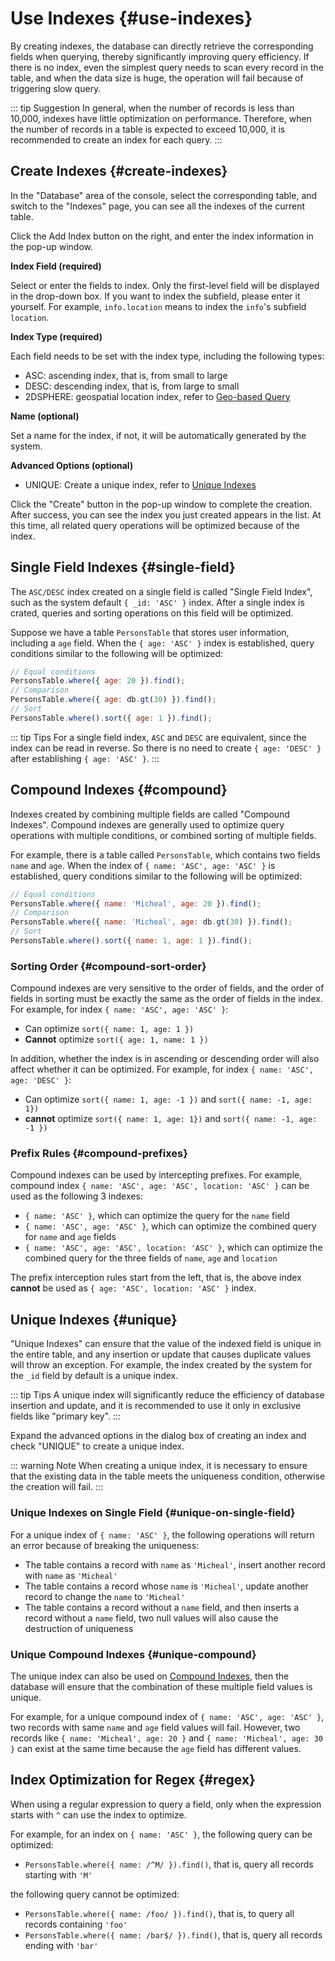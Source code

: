 # Use Indexes {#use-indexes}

By creating indexes, the database can directly retrieve the corresponding fields when querying, thereby significantly improving query efficiency. If there is no index, even the simplest query needs to scan every record in the table, and when the data size is huge, the operation will fail because of triggering slow query.

::: tip Suggestion
In general, when the number of records is less than 10,000, indexes have little optimization on performance. Therefore, when the number of records in a table is expected to exceed 10,000, it is recommended to create an index for each query.
:::

## Create Indexes {#create-indexes}

In the "Database" area of the console, select the corresponding table, and switch to the "Indexes" page, you can see all the indexes of the current table.

Click the Add Index button on the right, and enter the index information in the pop-up window.

__Index Field (required)__

Select or enter the fields to index. Only the first-level field will be displayed in the drop-down box. If you want to index the subfield, please enter it yourself. For example, `info.location` means to index the `info`'s subfield `location`.

__Index Type (required)__

Each field needs to be set with the index type, including the following types:

- ASC: ascending index, that is, from small to large
- DESC: descending index, that is, from large to small
- 2DSPHERE: geospatial location index, refer to [Geo-based Query](/guide/database/geo.html)

__Name (optional)__

Set a name for the index, if not, it will be automatically generated by the system.

__Advanced Options (optional)__

- UNIQUE: Create a unique index, refer to [Unique Indexes](#unique)

Click the "Create" button in the pop-up window to complete the creation. After success, you can see the index you just created appears in the list. At this time, all related query operations will be optimized because of the index.

## Single Field Indexes {#single-field}

The `ASC/DESC` index created on a single field is called "Single Field Index", such as the system default `{ _id: 'ASC' }` index. After a single index is crated, queries and sorting operations on this field will be optimized.

Suppose we have a table `PersonsTable` that stores user information, including a `age` field. When the `{ age: 'ASC' }` index is established, query conditions similar to the following will be optimized:

```js
// Equal conditions
PersonsTable.where({ age: 20 }).find();
// Comparison
PersonsTable.where({ age: db.gt(30) }).find();
// Sort
PersonsTable.where().sort({ age: 1 }).find();
```

::: tip Tips
For a single field index, `ASC` and `DESC` are equivalent, since the index can be read in reverse. So there is no need to create `{ age: 'DESC' }` after establishing `{ age: 'ASC' }`.
:::

## Compound Indexes {#compound}

Indexes created by combining multiple fields are called "Compound Indexes". Compound indexes are generally used to optimize query operations with multiple conditions, or combined sorting of multiple fields.

For example, there is a table called `PersonsTable`, which contains two fields `name` and `age`. When the index of `{ name: 'ASC', age: 'ASC' }` is established, query conditions similar to the following will be optimized:

```js
// Equal conditions
PersonsTable.where({ name: 'Micheal', age: 20 }).find();
// Comparison
PersonsTable.where({ name: 'Micheal', age: db.gt(30) }).find();
// Sort
PersonsTable.where().sort({ name: 1, age: 1 }).find();
```

### Sorting Order {#compound-sort-order}

Compound indexes are very sensitive to the order of fields, and the order of fields in sorting must be exactly the same as the order of fields in the index. For example, for index `{ name: 'ASC', age: 'ASC' }`:

- Can optimize `sort({ name: 1, age: 1 })`
- **Cannot** optimize `sort({ age: 1, name: 1 })`

In addition, whether the index is in ascending or descending order will also affect whether it can be optimized. For example, for index `{ name: 'ASC', age: 'DESC' }`:

- Can optimize `sort({ name: 1, age: -1 })` and `sort({ name: -1, age: 1})`
- **cannot** optimize `sort({ name: 1, age: 1})` and `sort({ name: -1, age: -1 })`

### Prefix Rules {#compound-prefixes}

Compound indexes can be used by intercepting prefixes. For example, compound index `{ name: 'ASC', age: 'ASC', location: 'ASC' }` can be used as the following 3 indexes:

- `{ name: 'ASC' }`, which can optimize the query for the `name` field
- `{ name: 'ASC', age: 'ASC' }`, which can optimize the combined query for `name` and `age` fields
- `{ name: 'ASC', age: 'ASC', location: 'ASC' }`, which can optimize the combined query for the three fields of `name`, `age` and `location`

The prefix interception rules start from the left, that is, the above index **cannot** be used as `{ age: 'ASC', location: 'ASC' }` index.

## Unique Indexes {#unique}

"Unique Indexes" can ensure that the value of the indexed field is unique in the entire table, and any insertion or update that causes duplicate values will throw an exception. For example, the index created by the system for the `_id` field by default is a unique index.

::: tip Tips
A unique index will significantly reduce the efficiency of database insertion and update, and it is recommended to use it only in exclusive fields like "primary key".
:::

Expand the advanced options in the dialog box of creating an index and check "UNIQUE" to create a unique index.

::: warning Note
When creating a unique index, it is necessary to ensure that the existing data in the table meets the uniqueness condition, otherwise the creation will fail.
:::

### Unique Indexes on Single Field {#unique-on-single-field}

For a unique index of `{ name: 'ASC' }`, the following operations will return an error because of breaking the uniqueness:

- The table contains a record with `name` as `'Micheal'`, insert another record with `name` as `'Micheal'`
- The table contains a record whose `name` is `'Micheal'`, update another record to change the `name` to `'Micheal'`
- The table contains a record without a `name` field, and then inserts a record without a `name` field, two null values will also cause the destruction of uniqueness 

### Unique Compound Indexes {#unique-compound}

The unique index can also be used on [Compound Indexes](#compound), then the database will ensure that the combination of these multiple field values is unique.

For example, for a unique compound index of `{ name: 'ASC', age: 'ASC' }`, two records with same `name` and `age` field values will fail. However, two records like `{ name: 'Micheal', age: 20 }` and `{ name: 'Micheal', age: 30 }` can exist at the same time because the `age` field has different values.

## Index Optimization for Regex {#regex}

When using a regular expression to query a field, only when the expression starts with `^` can use the index to optimize.

For example, for an index on `{ name: 'ASC' }`, the following query can be optimized:

- `PersonsTable.where({ name: /^M/ }).find()`, that is, query all records starting with `'M'`

the following query cannot be optimized:

- `PersonsTable.where({ name: /foo/ }).find()`, that is, to query all records containing `'foo'`
- `PersonsTable.where({ name: /bar$/ }).find()`, that is, query all records ending with `'bar'`
